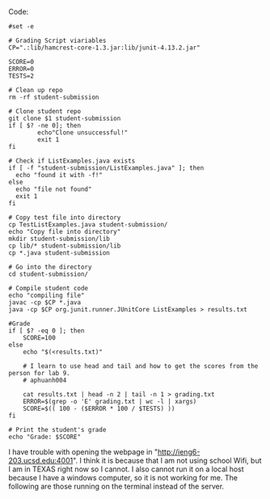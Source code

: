 
Code:
```
#set -e

# Grading Script viariables
CP=".:lib/hamcrest-core-1.3.jar:lib/junit-4.13.2.jar"

SCORE=0
ERROR=0
TESTS=2

# Clean up repo
rm -rf student-submission

# Clone student repo
git clone $1 student-submission
if [ $? -ne 0]; then
        echo"Clone unsuccessful!"
        exit 1
fi

# Check if ListExamples.java exists
if [ -f "student-submission/ListExamples.java" ]; then
  echo "found it with -f!"
else
  echo "file not found"
  exit 1
fi

# Copy test file into directory
cp TestListExamples.java student-submission/
echo "Copy file into directory"
mkdir student-submission/lib
cp lib/* student-submission/lib
cp *.java student-submission

# Go into the directory
cd student-submission/

# Compile student code
echo "compiling file"
javac -cp $CP *.java
java -cp $CP org.junit.runner.JUnitCore ListExamples > results.txt

#Grade
if [ $? -eq 0 ]; then
    SCORE=100
else
    echo "$(<results.txt)"

    # I learn to use head and tail and how to get the scores from the person for lab 9.
    # aphuanh004

    cat results.txt | head -n 2 | tail -n 1 > grading.txt
    ERROR=$(grep -o 'E' grading.txt | wc -l | xargs)
    SCORE=$(( 100 - ($ERROR * 100 / $TESTS) ))
fi

# Print the student's grade
echo "Grade: $SCORE"
```
I have trouble with opening the webpage in "http://ieng6-203.ucsd.edu:4001". I think it is because that I am not using school Wifi, but I am in TEXAS right now so I cannot.
I also cannot run it on a local host because I have a windows computer, so it is not working for me.
The following are those running on the terminal instead of the server.
